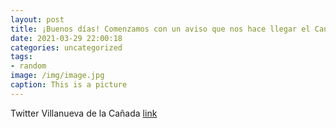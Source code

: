 ```yaml
---
layout: post
title: ¡Buenos días! Comenzamos con un aviso que nos hace llegar el Canal de Isabel II. Con motivo de las labores de mantenimiento en l...
date: 2021-03-29 22:00:18
categories: uncategorized
tags:
- random
image: /img/image.jpg
caption: This is a picture
---
```

Twitter Villanueva de la Cañada [link](https://twitter.com/AytoVDLCanada/status/1376438352774320137)
